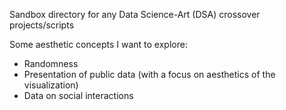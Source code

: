 Sandbox directory for any Data Science-Art (DSA) crossover projects/scripts

Some aesthetic concepts I want to explore:

* Randomness
* Presentation of public data (with a focus on aesthetics of the visualization)
* Data on social interactions
